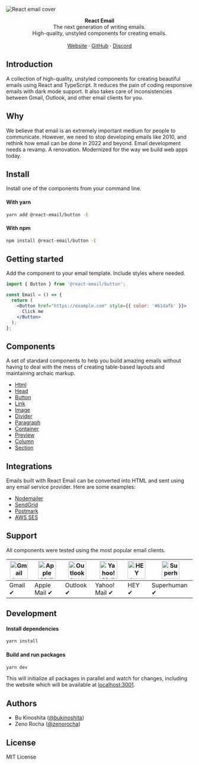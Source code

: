 ![React email cover](https://assets.react.email/covers/react-email.png)

<div align="center"><strong>React Email</strong></div>
<div align="center">The next generation of writing emails.<br />High-quality, unstyled components for creating emails.</div>
<br />
<div align="center">
<a href="https://react.email">Website</a> 
<span> · </span>
<a href="https://github.com/zenorocha/react-email">GitHub</a> 
<span> · </span>
<a href="https://react.email/discord">Discord</a>
</div>

## Introduction

A collection of high-quality, unstyled components for creating beautiful emails using React and TypeScript.
It reduces the pain of coding responsive emails with dark mode support. It also takes care of inconsistencies between Gmail, Outlook, and other email clients for you.

## Why

We believe that email is an extremely important medium for people to communicate. However, we need to stop developing emails like 2010, and rethink how email can be done in 2022 and beyond. Email development needs a revamp. A renovation. Modernized for the way we build web apps today.

## Install

Install one of the components from your command line.

#### With yarn

```sh
yarn add @react-email/button -E
```

#### With npm

```sh
npm install @react-email/button -E
```

## Getting started

Add the component to your email template. Include styles where needed.

```jsx
import { Button } from '@react-email/button';

const Email = () => {
  return (
    <Button href="https://example.com" style={{ color: '#61dafb' }}>
      Click me
    </Button>
  );
};
```

## Components

A set of standard components to help you build amazing emails without having to deal with the mess of creating table-based layouts and maintaining archaic markup.

- [Html](https://github.com/zenorocha/react-email/tree/main/packages/html)
- [Head](https://github.com/zenorocha/react-email/tree/main/packages/head)
- [Button](https://github.com/zenorocha/react-email/tree/main/packages/button)
- [Link](https://github.com/zenorocha/react-email/tree/main/packages/link)
- [Image](https://github.com/zenorocha/react-email/tree/main/packages/img)
- [Divider](https://github.com/zenorocha/react-email/tree/main/packages/hr)
- [Paragraph](https://github.com/zenorocha/react-email/tree/main/packages/text)
- [Container](https://github.com/zenorocha/react-email/tree/main/packages/container)
- [Preview](https://github.com/zenorocha/react-email/tree/main/packages/preview)
- [Column](https://github.com/zenorocha/react-email/tree/main/packages/column)
- [Section](https://github.com/zenorocha/react-email/tree/main/packages/section)

## Integrations

Emails built with React Email can be converted into HTML and sent using any email service provider. Here are some examples:

- [Nodemailer](https://github.com/zenorocha/react-email/tree/main/examples/nodemailer)
- [SendGrid](https://github.com/zenorocha/react-email/tree/main/examples/sendgrid)
- [Postmark](https://github.com/zenorocha/react-email/tree/main/examples/postmark)
- [AWS SES](https://github.com/zenorocha/react-email/tree/main/examples/aws-ses)

## Support

All components were tested using the most popular email clients.

| <img src="https://assets.react.email/icons/gmail.svg" width="48px" height="48px" alt="Gmail logo"> | <img src="https://assets.react.email/icons/apple-mail.svg" width="48px" height="48px" alt="Apple Mail"> | <img src="https://assets.react.email/icons/outlook.svg" width="48px" height="48px" alt="Outlook logo"> | <img src="https://assets.react.email/icons/yahoo-mail.svg" width="48px" height="48px" alt="Yahoo! Mail logo"> | <img src="https://assets.react.email/icons/hey.svg" width="48px" height="48px" alt="HEY logo"> | <img src="https://assets.react.email/icons/superhuman.svg" width="48px" height="48px" alt="Superhuman logo"> |
| --------------------------------------------------------------------------------------------------- | -------------------------------------------------------------------------------------------------------- | ------------------------------------------------------------------------------------------------------- | -------------------------------------------------------------------------------------------------------------- | ----------------------------------------------------------------------------------------------- | ------------------------------------------------------------------------------------------------------------- |
| Gmail ✔                                                                                             | Apple Mail ✔                                                                                             | Outlook ✔                                                                                               | Yahoo! Mail ✔                                                                                                  | HEY ✔                                                                                           | Superhuman ✔                                                                                                  |

## Development

#### Install dependencies

```sh
yarn install
```

#### Build and run packages

```sh
yarn dev
```

This will initialize all packages in parallel and watch for changes, including the website which will be available at [localhost:3001](http://localhost:3001).

## Authors

- Bu Kinoshita ([@bukinoshita](https://twitter.com/bukinoshita))
- Zeno Rocha ([@zenorocha](https://twitter.com/zenorocha))

## License

MIT License
